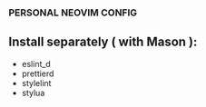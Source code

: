 ### PERSONAL NEOVIM CONFIG

## Install separately ( with Mason ):
- eslint_d
- prettierd
- stylelint
- stylua
